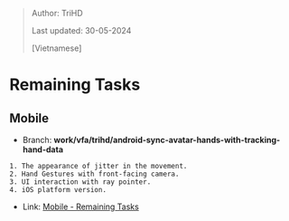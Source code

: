 > Author: TriHD
> 
> Last updated: 30-05-2024
> 
> [Vietnamese]
# Remaining Tasks

## Mobile
- Branch: <b>work/vfa/trihd/android-sync-avatar-hands-with-tracking-hand-data</b>
````
1. The appearance of jitter in the movement.
2. Hand Gestures with front-facing camera.
3. UI interaction with ray pointer.
4. iOS platform version.
````
- Link: [Mobile - Remaining Tasks](https://github.com/vfa-huynhtri/Transfer-My-Work/blob/main/Documents/My_Tasks/Hand%20Tracking/HandTracking.md#remaining-tasks)

